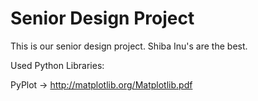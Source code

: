 # Senior Design Project
This is our senior design project. Shiba Inu's are the best.

Used Python Libraries:

PyPlot -> http://matplotlib.org/Matplotlib.pdf